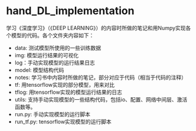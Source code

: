 # hand_DL_implementation
学习《深度学习》（《DEEP LEARNING》）的内容时所做的笔记和用Numpy实现各个模型的代码。各个文件夹内容如下：
* data: 测试模型所使用的一些训练数据
* img: 模型运行结果的可视化
* log：手动实现模型的运行结果日志
* model: 模型结构代码
* notes: 学习书中内容时所做的笔记，部分对应于代码（相当于代码的注释）
* tf: 用tensorflow实现的部分模型，用来对比
* tflog: 用tensorflow实现的模型运行结果的日志
* utils: 支持手动实现模型的一些结构代码，包括io、配置、网络中间层、激活函数等。
* run.py: 手动实现模型的运行脚本
* run_tf.py: tensorflow实现模型的运行脚本

